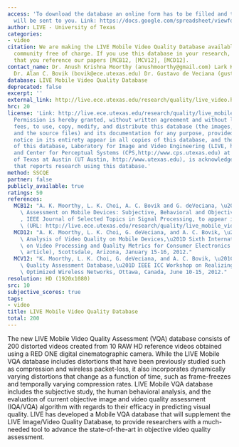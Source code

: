 ```yaml
---
access: 'To download the database an online form has to be filled and the information
  will be sent to you. Link: https://docs.google.com/spreadsheet/viewform?formkey=dENtSVd4OHNQMk1YRnFNSzBTUFEtSFE6MQ'
author: LIVE - University of Texas
categories:
- video
citation: We are making the LIVE Mobile Video Quality Database available to the research
  community free of charge. If you use this database in your research, we kindly ask
  that you reference our papers [MCB12, [MCV12], [MCD12].
contact_name: Dr. Anush Krishna Moorthy (anushmoorthy@gmail.com) Lark Kwon Choi (larkkwonchoi@utexas.edu)
  Dr. Alan C. Bovik (bovik@ece.utexas.edu) Dr. Gustavo de Veciana (gustavo@ece.utexas.edu)
database: LIVE Mobile Video Quality Database
deprecated: false
excerpt: ''
external_link: http://live.ece.utexas.edu/research/quality/live_video.html
hrc: 20
license: 'Link: http://live.ece.utexas.edu/research/quality/live_mobile_video.html
  Permission is hereby granted, without written agreement and without license or royalty
  fees, to use, copy, modify, and distribute this database (the images, the results
  and the source files) and its documentation for any purpose, provided that the copyright
  notice in its entirety appear in all copies of this database, and the original source
  of this database, Laboratory for Image and Video Engineering (LIVE, http://live.ece.utexas.edu)
  and Center for Perceptual Systems (CPS,http://www.cps.utexas.edu) at the University
  of Texas at Austin (UT Austin, http://www.utexas.edu), is acknowledged in any publication
  that reports research using this database.'
method: SSCQE
partner: false
publicly_available: true
ratings: 50
references:
  MCB12: "A. K. Moorthy, L. K. Choi, A. C. Bovik and G. deVeciana, \u201CVideo Quality\
    \ Assessment on Mobile Devices: Subjective, Behavioral and Objective Studies\u201D\
    , IEEE Journal of Selected Topics in Signal Processing, to appear in October 2012.\
    \ (URL: http://live.ece.utexas.edu/research/quality/live_mobile_video.html)"
  MCD12: "A. K. Moorthy, L. K. Choi, G. deVeciana, and A. C. Bovik, \u201CSubjective\
    \ Analysis of Video Quality on Mobile Devices,\u201D Sixth International Workshop\
    \ on Video Processing and Quality Metrics for Consumer Electronics (VPQM) (invited\
    \ article), Scottsdale, Arizona, January 15-16, 2012."
  MCV12: "K. Moorthy, L. K. Choi, G. deVeciana, and A. C. Bovik, \u201CMobile Video\
    \ Quality Assessment Database,\u201D IEEE ICC Workshop on Realizing Advanced Video\
    \ Optimized Wireless Networks, Ottawa, Canada, June 10-15, 2012."
resolution: HD (1920x1080)
src: 10
subjective_scores: true
tags:
- video
title: LIVE Mobile Video Quality Database
total: 200
---
```


The new LIVE Mobile Video Quality Assessment (VQA) database consists of 200 distorted videos created from 10 RAW HD reference videos obtained using a RED ONE digital cinematographic camera. While the LIVE Mobile VQA database includes distortions that have been previously studied such as compression and wireless packet-loss, it also incorporates dynamically varying distortions that change as a function of time, such as frame-freezes and temporally varying compression rates. LIVE Mobile VQA database includes the subjective study, the human behavioral analysis, and the evaluation of current objective image and video quality assessment (IQA/VQA) algorithm with regards to their efficacy in predicting visual quality. LIVE has developed a Mobile VQA database that will supplement the LIVE Image/Video Quality Database, to provide researchers with a much-needed tool to advance the state-of-the-art in objective video quality assessment.